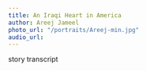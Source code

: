 ```yaml
---
title: An Iraqi Heart in America
author: Areej Jameel
photo_url: "/portraits/Areej-min.jpg"
audio_url: 
---
```


story transcript